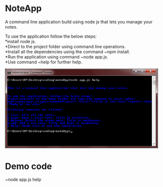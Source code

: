 # NoteApp
A command line application build using node js that lets you manage your notes.

To use the application follow the below steps:\
*install node js.\
*Direct to the project folder using command line operations.\
*Install all the dependencies using the command ~npm install.\
*Run the application using command ~node app.js.\
*Use command ~help for further help.

![](Image.png)

# Demo code
~node app.js help

